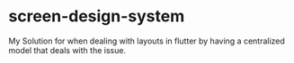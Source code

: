 # screen-design-system
My Solution for when dealing with layouts in flutter by having a centralized model that deals with the issue. 
